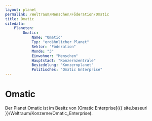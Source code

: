 ```yaml
---
layout: planet
permalink: /Weltraum/Menschen/Föderation/Omatic
title: Omatic
sitedata:
    Planeten:
        Omatic:
            Name: "Omatic"
            Typ: "erdähnlicher Planet"
            Sektor: "Föderation"
            Monde: "3"
            Einwohner: "Menschen"
            Hauptstadt: "Konzernzentrale"
            Besiedelung: "Konzernplanet"
            Politisches: "Omatic Enterprise"
---
```


# Omatic

Der Planet Omatic ist im Besitz von [Omatic Enterprise]({{ site.baseurl }}/Weltraum/Konzerne/Omatic_Enterprise).
